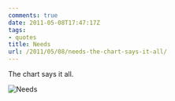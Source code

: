 ```yaml
---
comments: true
date: 2011-05-08T17:47:17Z
tags:
- quotes
title: Needs
url: /2011/05/08/needs-the-chart-says-it-all/
---
```


The chart says it all.

![Needs](/images/2011/needs.png)
